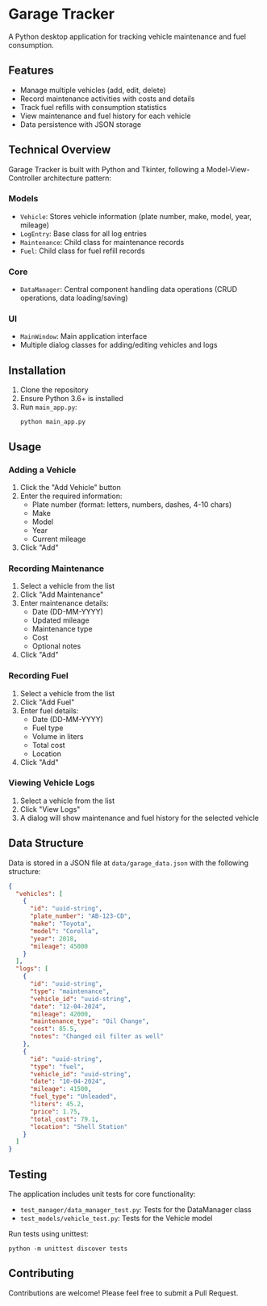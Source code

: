 # Garage Tracker

A Python desktop application for tracking vehicle maintenance and fuel consumption.

## Features

- Manage multiple vehicles (add, edit, delete)
- Record maintenance activities with costs and details
- Track fuel refills with consumption statistics
- View maintenance and fuel history for each vehicle
- Data persistence with JSON storage

## Technical Overview

Garage Tracker is built with Python and Tkinter, following a Model-View-Controller architecture pattern:

### Models

- `Vehicle`: Stores vehicle information (plate number, make, model, year, mileage)
- `LogEntry`: Base class for all log entries
- `Maintenance`: Child class for maintenance records
- `Fuel`: Child class for fuel refill records

### Core

- `DataManager`: Central component handling data operations (CRUD operations, data loading/saving)

### UI

- `MainWindow`: Main application interface
- Multiple dialog classes for adding/editing vehicles and logs

## Installation

1. Clone the repository
2. Ensure Python 3.6+ is installed
3. Run `main_app.py`:
   ```
   python main_app.py
   ```

## Usage

### Adding a Vehicle

1. Click the "Add Vehicle" button
2. Enter the required information:
   - Plate number (format: letters, numbers, dashes, 4-10 chars)
   - Make
   - Model
   - Year
   - Current mileage
3. Click "Add"

### Recording Maintenance

1. Select a vehicle from the list
2. Click "Add Maintenance"
3. Enter maintenance details:
   - Date (DD-MM-YYYY)
   - Updated mileage
   - Maintenance type
   - Cost
   - Optional notes
4. Click "Add"

### Recording Fuel

1. Select a vehicle from the list
2. Click "Add Fuel"
3. Enter fuel details:
   - Date (DD-MM-YYYY)
   - Fuel type
   - Volume in liters
   - Total cost
   - Location
4. Click "Add"

### Viewing Vehicle Logs

1. Select a vehicle from the list
2. Click "View Logs"
3. A dialog will show maintenance and fuel history for the selected vehicle

## Data Structure

Data is stored in a JSON file at `data/garage_data.json` with the following structure:

```json
{
  "vehicles": [
    {
      "id": "uuid-string",
      "plate_number": "AB-123-CD",
      "make": "Toyota",
      "model": "Corolla",
      "year": 2018,
      "mileage": 45000
    }
  ],
  "logs": [
    {
      "id": "uuid-string",
      "type": "maintenance",
      "vehicle_id": "uuid-string",
      "date": "12-04-2024",
      "mileage": 42000,
      "maintenance_type": "Oil Change",
      "cost": 85.5,
      "notes": "Changed oil filter as well"
    },
    {
      "id": "uuid-string",
      "type": "fuel",
      "vehicle_id": "uuid-string",
      "date": "10-04-2024",
      "mileage": 41500,
      "fuel_type": "Unleaded",
      "liters": 45.2,
      "price": 1.75,
      "total_cost": 79.1,
      "location": "Shell Station"
    }
  ]
}
```

## Testing

The application includes unit tests for core functionality:
- `test_manager/data_manager_test.py`: Tests for the DataManager class
- `test_models/vehicle_test.py`: Tests for the Vehicle model

Run tests using unittest:
```
python -m unittest discover tests
```

## Contributing

Contributions are welcome! Please feel free to submit a Pull Request.
